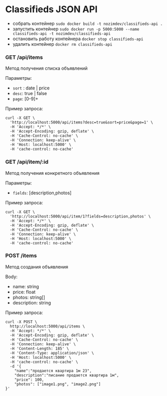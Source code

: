 # Classifieds JSON API

- собрать контейнер `sudo docker build -t nozimdev/classifieds-api .`
- запустить контейнер `sudo docker run -p 5000:5000 --name classifieds-api -t nozimdev/classifieds-api`
- остановить работу контейнера `docker stop classifieds-api`
- удалить контейнер `docker rm classifieds-api`

### GET /api/items
 
Метод получения списка объявлений

Параметры: 

- `sort` : date | price
- `desc`: true | false
- `page`: [0-9]+

Пример запроса: 

```
curl -X GET \
  'http://localhost:5000/api/items?desc=true&sort=price&page=1' \
  -H 'Accept: */*' \
  -H 'Accept-Encoding: gzip, deflate' \
  -H 'Cache-Control: no-cache' \
  -H 'Connection: keep-alive' \
  -H 'Host: localhost:5000' \
  -H 'cache-control: no-cache'
```

### GET /api/item/:id 

Метод получения конкретного объявления

Параметры:

- `fields`: [description,photos]

Пример запроса: 

```
curl -X GET \
  'http://localhost:5000/api/item/1?fields=description,photos' \
  -H 'Accept: */*' \
  -H 'Accept-Encoding: gzip, deflate' \
  -H 'Cache-Control: no-cache' \
  -H 'Connection: keep-alive' \
  -H 'Host: localhost:5000' \
  -H 'cache-control: no-cache'
```

### POST /items 

Метод создания объявления

Body:

- name: string
- price: float
- photos: string[]
- description: string

Пример запроса: 

```
curl -X POST \
  http://localhost:5000/api/items \
  -H 'Accept: */*' \
  -H 'Accept-Encoding: gzip, deflate' \
  -H 'Cache-Control: no-cache' \
  -H 'Connection: keep-alive' \
  -H 'Content-Length: 185' \
  -H 'Content-Type: application/json' \
  -H 'Host: localhost:5000' \
  -H 'cache-control: no-cache' \
  -d '{
	"name":"продается квартира 1м 23",
	"description":"писание продается квартира 1м",
	"price": 100,
	"photos": ["image1.png", "image2.png"]
}'
```

